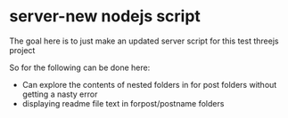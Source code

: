 # server-new nodejs script

The goal here is to just make an updated server script for this test threejs project

So for the following can be done here:

* Can explore the contents of nested folders in for post folders without getting a nasty error
* displaying readme file text in forpost/postname folders
